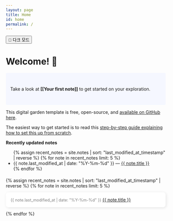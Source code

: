 ```yaml
---
layout: page
title: Home
id: home
permalink: /
---
```


<button id="toggle-dark-mode">🌙 다크 모드</button>

<script>
  const toggleButton = document.getElementById('toggle-dark-mode');
  toggleButton.addEventListener('click', function () {
    document.body.classList.toggle('dark-mode');
  });
</script>

# Welcome! 🌱

<p style="padding: 3em 1em; background: #f5f7ff; border-radius: 4px;">
  Take a look at <span style="font-weight: bold">[[Your first note]]</span> to get started on your exploration.
</p>

This digital garden template is free, open-source, and [available on GitHub here](https://github.com/maximevaillancourt/digital-garden-jekyll-template).

The easiest way to get started is to read this [step-by-step guide explaining how to set this up from scratch](https://maximevaillancourt.com/blog/setting-up-your-own-digital-garden-with-jekyll).

<strong>Recently updated notes</strong>

<ul>
  {% assign recent_notes = site.notes | sort: "last_modified_at_timestamp" | reverse %}
  {% for note in recent_notes limit: 5 %}
    <li>
      {{ note.last_modified_at | date: "%Y-%m-%d" }} — <a class="internal-link" href="{{ site.baseurl }}{{ note.url }}">{{ note.title }}</a>
    </li>
  {% endfor %}
</ul>

<div class="recent-notes">
  {% assign recent_notes = site.notes | sort: "last_modified_at_timestamp" | reverse %}
  {% for note in recent_notes limit: 5 %}
    <div class="note-card">
      <span class="note-date">{{ note.last_modified_at | date: "%Y-%m-%d" }}</span>
      <a class="internal-link" href="{{ site.baseurl }}{{ note.url }}">{{ note.title }}</a>
    </div>
  {% endfor %}
</div>

<style>
  .wrapper {
    max-width: 46em;
  }

   .recent-notes {
    margin-top: 20px;
    display: grid;
    grid-template-columns: repeat(auto-fit, minmax(250px, 1fr));
    gap: 12px;
  }

  .note-card {
    background: #ffffff;
    padding: 15px;
    border-radius: 8px;
    box-shadow: 2px 2px 10px rgba(0, 0, 0, 0.1);
  }

  .note-date {
    font-size: 0.9em;
    color: gray;
  }
  .dark-mode .note-card {
  background: #2a2a2a;
  box-shadow: none;
  }
  body.dark-mode {
  background-color: #1e1e1e;
  color: #ffffff;
}

.dark-mode a {
  color: #4dabf7;
}
</style>

